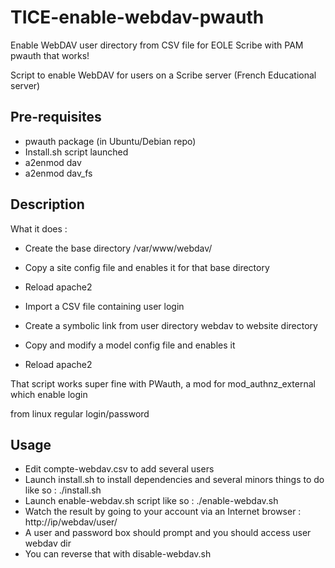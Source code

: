 TICE-enable-webdav-pwauth
=========================

Enable WebDAV user directory from CSV file for EOLE Scribe with PAM pwauth that works!

Script to enable WebDAV for users on a Scribe server (French Educational server)

Pre-requisites
------------
- pwauth package (in Ubuntu/Debian repo)
- Install.sh script launched
- a2enmod dav
- a2enmod dav_fs

Description
------------

What it does :
- Create the base directory /var/www/webdav/
- Copy a site config file and enables it for that base directory
- Reload apache2

- Import a CSV file containing user login
- Create a symbolic link from user directory webdav to website directory
- Copy and modify a model config file and enables it
- Reload apache2

That script works super fine with PWauth, a mod for mod_authnz_external which enable login

from linux regular login/password 

Usage
------------

- Edit compte-webdav.csv to add several users
- Launch install.sh to install dependencies and several minors things to do like so : ./install.sh
- Launch enable-webdav.sh script like so : ./enable-webdav.sh
- Watch the result by going to your account via an Internet browser : http://ip/webdav/user/
- A user and password box should prompt and you should access user webdav dir
- You can reverse that with disable-webdav.sh 
